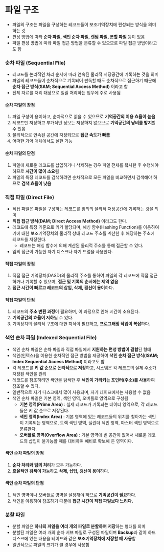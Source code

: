 # 파일 구조
* 파일의 구조는 파일을 구성하는 레코드들이 보조기억장치에 편성되는 방식을 의미하는 것 
* 편성 방법에 따라 **순차 파일, 색인 순차 파일, 랜덤 파일, 분할 파일** 등이 있음
* 파일 편성 방법에 따라 파일 접근 방법을 분류할 수 있으므로 파일 접근 방법이라고도 함
### 순차 파일 (Sequential File)
* 레코드를 논리적인 처리 순서에 따라 연속된 물리적 저장공간에 기록하는 것을 의미
* 파일의 레코드들이 순차적으로 기록되어 판독할 때도 순차적으로 접근하기 때문에 **순차 접근 방식(SAM; Sequential Access Method)** 이라고 함
* 전체 자료를 처리 대상으로 일괄 처리하는 업무에 주로 사용됨
#### 순차 파일의 장점
1. 파일 구성이 용이하고, 순차적으로 읽을 수 있으므로 **기억공간의 이용 효율이 높음**
2. 레코드만 저장하고 부가적인 정보는 저장하지 않으므로 **기억공간의 낭비를 방지**할 수 있음
3. 물리적으로 연속된 공간에 저장되므로 **접근 속도가 빠름**
4. 어떠한 기억 매체에서도 실현 가능
#### 순차 파일의 단점
1. 파일에 새로운 레코드를 삽입하거나 삭제하는 경우 파일 전체를 복사한 후 수행해야 하므로 **시간이 많이 소요**됨
2. 파일의 특정 레코드를 검색하려면 순차적으로 모든 파일을 비교하면서 검색해야 하므로 **검색 효율이 낮음**
### 직접 파일 (Direct File)
* 직접 파일은 파일을 구성하는 레코드를 임의의 물리적 저장공간에 기록하는 것을 의미
* **직접 접근 방식(DAM; Direct Access Method)** 이라고도 한다.
* 레코드에 특정 기준으로 키가 할당되며, 해싱 함수(Hashing Function)를 이용하여 키에 대한 보조기억장치의 물리적 상대 레코드 주소를 계산한 후 해당하는 주소에 레코드를 저장한다.
  * 레코드는 해싱 함수에 의해 계산된 물리적 주소를 통해 접근할 수 있다.
* 임의 접근이 가능한 자기 디스크나 자기 드럼을 사용한다.
#### 직접 파일의 장점
1. 직접 접근 기억장치(DASD)의 물리적 주소를 통하여 파일의 각 레코드에 직접 접근하거나 기록할 수 있으며, **접근 및 기록의 순서에는 제약 없음**
2. **접근 시간이 빠르고 레코드의 삽입, 삭제, 갱신이 용이**하다.
#### 직접 파일의 단점
1. 레코드의 **주소 변환 과정**이 필요하며, 이 과정으로 인해 시간이 소요된다.
2. **기억공간의 효율이 저하**될 수 있다.
3. 기억장치의 물리적 구조에 대한 지식이 필요하고, **프로그래밍 작업이 복잡**하다.
### 색인 순차 파일 (Indexed Sequential File)
* 색인 순차 파일은 순차 파일과 직접 파일에서 **지원하는 편성 방법이 결합**된 형태
* 색인(인덱스)을 이용한 순차적인 접근 방법을 제공하여 **색인 순차 접근 방식(ISAM; Index Sequential Access Method)** 이라고도 함
* 각 레코드를 **키 값 순으로 논리적으로 저장**하고, 시스템은 각 레코드의 실제 주소가 저장된 색인을 관리
* 레코드를 참조하려면 색인을 탐색한 후 **색인이 가리키는 포인터(주소)를 사용**하여 참조할 수 있다.
* 일반적으로 자기 디스크에서 많이 사용되며, 자기 테이프에서는 사용할 수 없음
* 색인 순차 파일은 기본 영역, 색인 영역, 오버플로 영역으로 구성됨
  * **기본 영역(Prime Area)** : 실제 레코드가 기록되는 데이터 영역으로, 각 레코드들은 키 값 순으로 저장된다.
  * **색인 영역(Index Area)** : 기본 영역에 있는 레코드들의 위치를 찾아가는 색인이 기록되는 영역으로, 트랙 색인 영역, 실린더 색인 영역, 마스터 색인 영역으로 분류한다.
  * **오버플로 영역(Overflow Area)** : 기본 영역에 빈 공간이 없어서 새로운 레코드의 삽입이 불가능할 때를 대비하여 예비로 확보해 둔 영역이다.
#### 색인 순차 파일의 장점
1. **순차 처리와 임의 처리**가 모두 가능하다.
2. **효율적인 검색이 가능**하고 **삭제, 삽입, 갱신이 용이**하다.
#### 색인 순차 파일의 단점
1. 색인 영역이나 오버플로 영역을 설정해야 하므로 **기억공간이 필요**하다.
2. 색인을 이용하여 참조하기 때문에 **접근 시간이 직접 파일보다 느리다.**
### 분할 파일
* 분할 파일은 **하나의 파일을 여러 개의 파일로 분할하여 저장**하는 형태를 의미
* 분할된 파일은 여러 개의 순차 서브 파일로 구성된 파일이며 **Backup**과 같이 하드디스크에 있는 내용을 테이프와 같은 **보조기억장치에 저장할 때 사용**함
* 일반적으로 파일의 크기가 클 경우에 사용함

